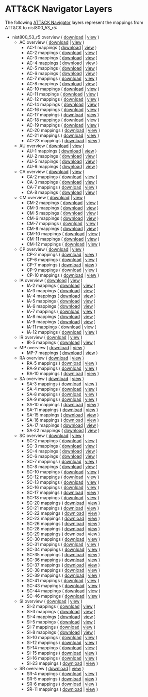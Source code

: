# ATT&CK Navigator Layers

The following [ATT&CK Navigator](https://github.com/mitre-attack/attack-navigator/) layers represent the mappings from ATT&CK to nist800_53_r5:

- nist800_53_r5 overview ( [download](https://raw.githubusercontent.com/center-for-threat-informed-defense/attack-control-framework-mappings/main/frameworks/attack_12_1/nist800_53_r5/layers/nist800-53-r5-overview.json) | [view](https://mitre-attack.github.io/attack-navigator/#layerURL=https%3A%2F%2Fraw.githubusercontent.com%2Fcenter-for-threat-informed-defense%2Fattack-control-framework-mappings%2Fmain%2Fframeworks%2Fattack_12_1%2Fnist800_53_r5%2Flayers%2Fnist800-53-r5-overview.json) )
    - AC overview ( [download](https://raw.githubusercontent.com/center-for-threat-informed-defense/attack-control-framework-mappings/main/frameworks/attack_12_1/nist800_53_r5/layers/by_family/AC/AC-overview.json) | [view](https://mitre-attack.github.io/attack-navigator/#layerURL=https%3A%2F%2Fraw.githubusercontent.com%2Fcenter-for-threat-informed-defense%2Fattack-control-framework-mappings%2Fmain%2Fframeworks%2Fattack_12_1%2Fnist800_53_r5%2Flayers%2Fby_family%2FAC%2FAC-overview.json) )
        - AC-1 mappings ( [download](https://raw.githubusercontent.com/center-for-threat-informed-defense/attack-control-framework-mappings/main/frameworks/attack_12_1/nist800_53_r5/layers/by_family/AC/AC-1.json) | [view](https://mitre-attack.github.io/attack-navigator/#layerURL=https%3A%2F%2Fraw.githubusercontent.com%2Fcenter-for-threat-informed-defense%2Fattack-control-framework-mappings%2Fmain%2Fframeworks%2Fattack_12_1%2Fnist800_53_r5%2Flayers%2Fby_family%2FAC%2FAC-1.json) )
        - AC-2 mappings ( [download](https://raw.githubusercontent.com/center-for-threat-informed-defense/attack-control-framework-mappings/main/frameworks/attack_12_1/nist800_53_r5/layers/by_family/AC/AC-2.json) | [view](https://mitre-attack.github.io/attack-navigator/#layerURL=https%3A%2F%2Fraw.githubusercontent.com%2Fcenter-for-threat-informed-defense%2Fattack-control-framework-mappings%2Fmain%2Fframeworks%2Fattack_12_1%2Fnist800_53_r5%2Flayers%2Fby_family%2FAC%2FAC-2.json) )
        - AC-3 mappings ( [download](https://raw.githubusercontent.com/center-for-threat-informed-defense/attack-control-framework-mappings/main/frameworks/attack_12_1/nist800_53_r5/layers/by_family/AC/AC-3.json) | [view](https://mitre-attack.github.io/attack-navigator/#layerURL=https%3A%2F%2Fraw.githubusercontent.com%2Fcenter-for-threat-informed-defense%2Fattack-control-framework-mappings%2Fmain%2Fframeworks%2Fattack_12_1%2Fnist800_53_r5%2Flayers%2Fby_family%2FAC%2FAC-3.json) )
        - AC-4 mappings ( [download](https://raw.githubusercontent.com/center-for-threat-informed-defense/attack-control-framework-mappings/main/frameworks/attack_12_1/nist800_53_r5/layers/by_family/AC/AC-4.json) | [view](https://mitre-attack.github.io/attack-navigator/#layerURL=https%3A%2F%2Fraw.githubusercontent.com%2Fcenter-for-threat-informed-defense%2Fattack-control-framework-mappings%2Fmain%2Fframeworks%2Fattack_12_1%2Fnist800_53_r5%2Flayers%2Fby_family%2FAC%2FAC-4.json) )
        - AC-5 mappings ( [download](https://raw.githubusercontent.com/center-for-threat-informed-defense/attack-control-framework-mappings/main/frameworks/attack_12_1/nist800_53_r5/layers/by_family/AC/AC-5.json) | [view](https://mitre-attack.github.io/attack-navigator/#layerURL=https%3A%2F%2Fraw.githubusercontent.com%2Fcenter-for-threat-informed-defense%2Fattack-control-framework-mappings%2Fmain%2Fframeworks%2Fattack_12_1%2Fnist800_53_r5%2Flayers%2Fby_family%2FAC%2FAC-5.json) )
        - AC-6 mappings ( [download](https://raw.githubusercontent.com/center-for-threat-informed-defense/attack-control-framework-mappings/main/frameworks/attack_12_1/nist800_53_r5/layers/by_family/AC/AC-6.json) | [view](https://mitre-attack.github.io/attack-navigator/#layerURL=https%3A%2F%2Fraw.githubusercontent.com%2Fcenter-for-threat-informed-defense%2Fattack-control-framework-mappings%2Fmain%2Fframeworks%2Fattack_12_1%2Fnist800_53_r5%2Flayers%2Fby_family%2FAC%2FAC-6.json) )
        - AC-7 mappings ( [download](https://raw.githubusercontent.com/center-for-threat-informed-defense/attack-control-framework-mappings/main/frameworks/attack_12_1/nist800_53_r5/layers/by_family/AC/AC-7.json) | [view](https://mitre-attack.github.io/attack-navigator/#layerURL=https%3A%2F%2Fraw.githubusercontent.com%2Fcenter-for-threat-informed-defense%2Fattack-control-framework-mappings%2Fmain%2Fframeworks%2Fattack_12_1%2Fnist800_53_r5%2Flayers%2Fby_family%2FAC%2FAC-7.json) )
        - AC-8 mappings ( [download](https://raw.githubusercontent.com/center-for-threat-informed-defense/attack-control-framework-mappings/main/frameworks/attack_12_1/nist800_53_r5/layers/by_family/AC/AC-8.json) | [view](https://mitre-attack.github.io/attack-navigator/#layerURL=https%3A%2F%2Fraw.githubusercontent.com%2Fcenter-for-threat-informed-defense%2Fattack-control-framework-mappings%2Fmain%2Fframeworks%2Fattack_12_1%2Fnist800_53_r5%2Flayers%2Fby_family%2FAC%2FAC-8.json) )
        - AC-10 mappings ( [download](https://raw.githubusercontent.com/center-for-threat-informed-defense/attack-control-framework-mappings/main/frameworks/attack_12_1/nist800_53_r5/layers/by_family/AC/AC-10.json) | [view](https://mitre-attack.github.io/attack-navigator/#layerURL=https%3A%2F%2Fraw.githubusercontent.com%2Fcenter-for-threat-informed-defense%2Fattack-control-framework-mappings%2Fmain%2Fframeworks%2Fattack_12_1%2Fnist800_53_r5%2Flayers%2Fby_family%2FAC%2FAC-10.json) )
        - AC-11 mappings ( [download](https://raw.githubusercontent.com/center-for-threat-informed-defense/attack-control-framework-mappings/main/frameworks/attack_12_1/nist800_53_r5/layers/by_family/AC/AC-11.json) | [view](https://mitre-attack.github.io/attack-navigator/#layerURL=https%3A%2F%2Fraw.githubusercontent.com%2Fcenter-for-threat-informed-defense%2Fattack-control-framework-mappings%2Fmain%2Fframeworks%2Fattack_12_1%2Fnist800_53_r5%2Flayers%2Fby_family%2FAC%2FAC-11.json) )
        - AC-12 mappings ( [download](https://raw.githubusercontent.com/center-for-threat-informed-defense/attack-control-framework-mappings/main/frameworks/attack_12_1/nist800_53_r5/layers/by_family/AC/AC-12.json) | [view](https://mitre-attack.github.io/attack-navigator/#layerURL=https%3A%2F%2Fraw.githubusercontent.com%2Fcenter-for-threat-informed-defense%2Fattack-control-framework-mappings%2Fmain%2Fframeworks%2Fattack_12_1%2Fnist800_53_r5%2Flayers%2Fby_family%2FAC%2FAC-12.json) )
        - AC-14 mappings ( [download](https://raw.githubusercontent.com/center-for-threat-informed-defense/attack-control-framework-mappings/main/frameworks/attack_12_1/nist800_53_r5/layers/by_family/AC/AC-14.json) | [view](https://mitre-attack.github.io/attack-navigator/#layerURL=https%3A%2F%2Fraw.githubusercontent.com%2Fcenter-for-threat-informed-defense%2Fattack-control-framework-mappings%2Fmain%2Fframeworks%2Fattack_12_1%2Fnist800_53_r5%2Flayers%2Fby_family%2FAC%2FAC-14.json) )
        - AC-16 mappings ( [download](https://raw.githubusercontent.com/center-for-threat-informed-defense/attack-control-framework-mappings/main/frameworks/attack_12_1/nist800_53_r5/layers/by_family/AC/AC-16.json) | [view](https://mitre-attack.github.io/attack-navigator/#layerURL=https%3A%2F%2Fraw.githubusercontent.com%2Fcenter-for-threat-informed-defense%2Fattack-control-framework-mappings%2Fmain%2Fframeworks%2Fattack_12_1%2Fnist800_53_r5%2Flayers%2Fby_family%2FAC%2FAC-16.json) )
        - AC-17 mappings ( [download](https://raw.githubusercontent.com/center-for-threat-informed-defense/attack-control-framework-mappings/main/frameworks/attack_12_1/nist800_53_r5/layers/by_family/AC/AC-17.json) | [view](https://mitre-attack.github.io/attack-navigator/#layerURL=https%3A%2F%2Fraw.githubusercontent.com%2Fcenter-for-threat-informed-defense%2Fattack-control-framework-mappings%2Fmain%2Fframeworks%2Fattack_12_1%2Fnist800_53_r5%2Flayers%2Fby_family%2FAC%2FAC-17.json) )
        - AC-18 mappings ( [download](https://raw.githubusercontent.com/center-for-threat-informed-defense/attack-control-framework-mappings/main/frameworks/attack_12_1/nist800_53_r5/layers/by_family/AC/AC-18.json) | [view](https://mitre-attack.github.io/attack-navigator/#layerURL=https%3A%2F%2Fraw.githubusercontent.com%2Fcenter-for-threat-informed-defense%2Fattack-control-framework-mappings%2Fmain%2Fframeworks%2Fattack_12_1%2Fnist800_53_r5%2Flayers%2Fby_family%2FAC%2FAC-18.json) )
        - AC-19 mappings ( [download](https://raw.githubusercontent.com/center-for-threat-informed-defense/attack-control-framework-mappings/main/frameworks/attack_12_1/nist800_53_r5/layers/by_family/AC/AC-19.json) | [view](https://mitre-attack.github.io/attack-navigator/#layerURL=https%3A%2F%2Fraw.githubusercontent.com%2Fcenter-for-threat-informed-defense%2Fattack-control-framework-mappings%2Fmain%2Fframeworks%2Fattack_12_1%2Fnist800_53_r5%2Flayers%2Fby_family%2FAC%2FAC-19.json) )
        - AC-20 mappings ( [download](https://raw.githubusercontent.com/center-for-threat-informed-defense/attack-control-framework-mappings/main/frameworks/attack_12_1/nist800_53_r5/layers/by_family/AC/AC-20.json) | [view](https://mitre-attack.github.io/attack-navigator/#layerURL=https%3A%2F%2Fraw.githubusercontent.com%2Fcenter-for-threat-informed-defense%2Fattack-control-framework-mappings%2Fmain%2Fframeworks%2Fattack_12_1%2Fnist800_53_r5%2Flayers%2Fby_family%2FAC%2FAC-20.json) )
        - AC-21 mappings ( [download](https://raw.githubusercontent.com/center-for-threat-informed-defense/attack-control-framework-mappings/main/frameworks/attack_12_1/nist800_53_r5/layers/by_family/AC/AC-21.json) | [view](https://mitre-attack.github.io/attack-navigator/#layerURL=https%3A%2F%2Fraw.githubusercontent.com%2Fcenter-for-threat-informed-defense%2Fattack-control-framework-mappings%2Fmain%2Fframeworks%2Fattack_12_1%2Fnist800_53_r5%2Flayers%2Fby_family%2FAC%2FAC-21.json) )
        - AC-23 mappings ( [download](https://raw.githubusercontent.com/center-for-threat-informed-defense/attack-control-framework-mappings/main/frameworks/attack_12_1/nist800_53_r5/layers/by_family/AC/AC-23.json) | [view](https://mitre-attack.github.io/attack-navigator/#layerURL=https%3A%2F%2Fraw.githubusercontent.com%2Fcenter-for-threat-informed-defense%2Fattack-control-framework-mappings%2Fmain%2Fframeworks%2Fattack_12_1%2Fnist800_53_r5%2Flayers%2Fby_family%2FAC%2FAC-23.json) )
    - AU overview ( [download](https://raw.githubusercontent.com/center-for-threat-informed-defense/attack-control-framework-mappings/main/frameworks/attack_12_1/nist800_53_r5/layers/by_family/AU/AU-overview.json) | [view](https://mitre-attack.github.io/attack-navigator/#layerURL=https%3A%2F%2Fraw.githubusercontent.com%2Fcenter-for-threat-informed-defense%2Fattack-control-framework-mappings%2Fmain%2Fframeworks%2Fattack_12_1%2Fnist800_53_r5%2Flayers%2Fby_family%2FAU%2FAU-overview.json) )
        - AU-1 mappings ( [download](https://raw.githubusercontent.com/center-for-threat-informed-defense/attack-control-framework-mappings/main/frameworks/attack_12_1/nist800_53_r5/layers/by_family/AU/AU-1.json) | [view](https://mitre-attack.github.io/attack-navigator/#layerURL=https%3A%2F%2Fraw.githubusercontent.com%2Fcenter-for-threat-informed-defense%2Fattack-control-framework-mappings%2Fmain%2Fframeworks%2Fattack_12_1%2Fnist800_53_r5%2Flayers%2Fby_family%2FAU%2FAU-1.json) )
        - AU-2 mappings ( [download](https://raw.githubusercontent.com/center-for-threat-informed-defense/attack-control-framework-mappings/main/frameworks/attack_12_1/nist800_53_r5/layers/by_family/AU/AU-2.json) | [view](https://mitre-attack.github.io/attack-navigator/#layerURL=https%3A%2F%2Fraw.githubusercontent.com%2Fcenter-for-threat-informed-defense%2Fattack-control-framework-mappings%2Fmain%2Fframeworks%2Fattack_12_1%2Fnist800_53_r5%2Flayers%2Fby_family%2FAU%2FAU-2.json) )
        - AU-5 mappings ( [download](https://raw.githubusercontent.com/center-for-threat-informed-defense/attack-control-framework-mappings/main/frameworks/attack_12_1/nist800_53_r5/layers/by_family/AU/AU-5.json) | [view](https://mitre-attack.github.io/attack-navigator/#layerURL=https%3A%2F%2Fraw.githubusercontent.com%2Fcenter-for-threat-informed-defense%2Fattack-control-framework-mappings%2Fmain%2Fframeworks%2Fattack_12_1%2Fnist800_53_r5%2Flayers%2Fby_family%2FAU%2FAU-5.json) )
        - AU-6 mappings ( [download](https://raw.githubusercontent.com/center-for-threat-informed-defense/attack-control-framework-mappings/main/frameworks/attack_12_1/nist800_53_r5/layers/by_family/AU/AU-6.json) | [view](https://mitre-attack.github.io/attack-navigator/#layerURL=https%3A%2F%2Fraw.githubusercontent.com%2Fcenter-for-threat-informed-defense%2Fattack-control-framework-mappings%2Fmain%2Fframeworks%2Fattack_12_1%2Fnist800_53_r5%2Flayers%2Fby_family%2FAU%2FAU-6.json) )
    - CA overview ( [download](https://raw.githubusercontent.com/center-for-threat-informed-defense/attack-control-framework-mappings/main/frameworks/attack_12_1/nist800_53_r5/layers/by_family/CA/CA-overview.json) | [view](https://mitre-attack.github.io/attack-navigator/#layerURL=https%3A%2F%2Fraw.githubusercontent.com%2Fcenter-for-threat-informed-defense%2Fattack-control-framework-mappings%2Fmain%2Fframeworks%2Fattack_12_1%2Fnist800_53_r5%2Flayers%2Fby_family%2FCA%2FCA-overview.json) )
        - CA-2 mappings ( [download](https://raw.githubusercontent.com/center-for-threat-informed-defense/attack-control-framework-mappings/main/frameworks/attack_12_1/nist800_53_r5/layers/by_family/CA/CA-2.json) | [view](https://mitre-attack.github.io/attack-navigator/#layerURL=https%3A%2F%2Fraw.githubusercontent.com%2Fcenter-for-threat-informed-defense%2Fattack-control-framework-mappings%2Fmain%2Fframeworks%2Fattack_12_1%2Fnist800_53_r5%2Flayers%2Fby_family%2FCA%2FCA-2.json) )
        - CA-3 mappings ( [download](https://raw.githubusercontent.com/center-for-threat-informed-defense/attack-control-framework-mappings/main/frameworks/attack_12_1/nist800_53_r5/layers/by_family/CA/CA-3.json) | [view](https://mitre-attack.github.io/attack-navigator/#layerURL=https%3A%2F%2Fraw.githubusercontent.com%2Fcenter-for-threat-informed-defense%2Fattack-control-framework-mappings%2Fmain%2Fframeworks%2Fattack_12_1%2Fnist800_53_r5%2Flayers%2Fby_family%2FCA%2FCA-3.json) )
        - CA-7 mappings ( [download](https://raw.githubusercontent.com/center-for-threat-informed-defense/attack-control-framework-mappings/main/frameworks/attack_12_1/nist800_53_r5/layers/by_family/CA/CA-7.json) | [view](https://mitre-attack.github.io/attack-navigator/#layerURL=https%3A%2F%2Fraw.githubusercontent.com%2Fcenter-for-threat-informed-defense%2Fattack-control-framework-mappings%2Fmain%2Fframeworks%2Fattack_12_1%2Fnist800_53_r5%2Flayers%2Fby_family%2FCA%2FCA-7.json) )
        - CA-8 mappings ( [download](https://raw.githubusercontent.com/center-for-threat-informed-defense/attack-control-framework-mappings/main/frameworks/attack_12_1/nist800_53_r5/layers/by_family/CA/CA-8.json) | [view](https://mitre-attack.github.io/attack-navigator/#layerURL=https%3A%2F%2Fraw.githubusercontent.com%2Fcenter-for-threat-informed-defense%2Fattack-control-framework-mappings%2Fmain%2Fframeworks%2Fattack_12_1%2Fnist800_53_r5%2Flayers%2Fby_family%2FCA%2FCA-8.json) )
    - CM overview ( [download](https://raw.githubusercontent.com/center-for-threat-informed-defense/attack-control-framework-mappings/main/frameworks/attack_12_1/nist800_53_r5/layers/by_family/CM/CM-overview.json) | [view](https://mitre-attack.github.io/attack-navigator/#layerURL=https%3A%2F%2Fraw.githubusercontent.com%2Fcenter-for-threat-informed-defense%2Fattack-control-framework-mappings%2Fmain%2Fframeworks%2Fattack_12_1%2Fnist800_53_r5%2Flayers%2Fby_family%2FCM%2FCM-overview.json) )
        - CM-2 mappings ( [download](https://raw.githubusercontent.com/center-for-threat-informed-defense/attack-control-framework-mappings/main/frameworks/attack_12_1/nist800_53_r5/layers/by_family/CM/CM-2.json) | [view](https://mitre-attack.github.io/attack-navigator/#layerURL=https%3A%2F%2Fraw.githubusercontent.com%2Fcenter-for-threat-informed-defense%2Fattack-control-framework-mappings%2Fmain%2Fframeworks%2Fattack_12_1%2Fnist800_53_r5%2Flayers%2Fby_family%2FCM%2FCM-2.json) )
        - CM-3 mappings ( [download](https://raw.githubusercontent.com/center-for-threat-informed-defense/attack-control-framework-mappings/main/frameworks/attack_12_1/nist800_53_r5/layers/by_family/CM/CM-3.json) | [view](https://mitre-attack.github.io/attack-navigator/#layerURL=https%3A%2F%2Fraw.githubusercontent.com%2Fcenter-for-threat-informed-defense%2Fattack-control-framework-mappings%2Fmain%2Fframeworks%2Fattack_12_1%2Fnist800_53_r5%2Flayers%2Fby_family%2FCM%2FCM-3.json) )
        - CM-5 mappings ( [download](https://raw.githubusercontent.com/center-for-threat-informed-defense/attack-control-framework-mappings/main/frameworks/attack_12_1/nist800_53_r5/layers/by_family/CM/CM-5.json) | [view](https://mitre-attack.github.io/attack-navigator/#layerURL=https%3A%2F%2Fraw.githubusercontent.com%2Fcenter-for-threat-informed-defense%2Fattack-control-framework-mappings%2Fmain%2Fframeworks%2Fattack_12_1%2Fnist800_53_r5%2Flayers%2Fby_family%2FCM%2FCM-5.json) )
        - CM-6 mappings ( [download](https://raw.githubusercontent.com/center-for-threat-informed-defense/attack-control-framework-mappings/main/frameworks/attack_12_1/nist800_53_r5/layers/by_family/CM/CM-6.json) | [view](https://mitre-attack.github.io/attack-navigator/#layerURL=https%3A%2F%2Fraw.githubusercontent.com%2Fcenter-for-threat-informed-defense%2Fattack-control-framework-mappings%2Fmain%2Fframeworks%2Fattack_12_1%2Fnist800_53_r5%2Flayers%2Fby_family%2FCM%2FCM-6.json) )
        - CM-7 mappings ( [download](https://raw.githubusercontent.com/center-for-threat-informed-defense/attack-control-framework-mappings/main/frameworks/attack_12_1/nist800_53_r5/layers/by_family/CM/CM-7.json) | [view](https://mitre-attack.github.io/attack-navigator/#layerURL=https%3A%2F%2Fraw.githubusercontent.com%2Fcenter-for-threat-informed-defense%2Fattack-control-framework-mappings%2Fmain%2Fframeworks%2Fattack_12_1%2Fnist800_53_r5%2Flayers%2Fby_family%2FCM%2FCM-7.json) )
        - CM-8 mappings ( [download](https://raw.githubusercontent.com/center-for-threat-informed-defense/attack-control-framework-mappings/main/frameworks/attack_12_1/nist800_53_r5/layers/by_family/CM/CM-8.json) | [view](https://mitre-attack.github.io/attack-navigator/#layerURL=https%3A%2F%2Fraw.githubusercontent.com%2Fcenter-for-threat-informed-defense%2Fattack-control-framework-mappings%2Fmain%2Fframeworks%2Fattack_12_1%2Fnist800_53_r5%2Flayers%2Fby_family%2FCM%2FCM-8.json) )
        - CM-10 mappings ( [download](https://raw.githubusercontent.com/center-for-threat-informed-defense/attack-control-framework-mappings/main/frameworks/attack_12_1/nist800_53_r5/layers/by_family/CM/CM-10.json) | [view](https://mitre-attack.github.io/attack-navigator/#layerURL=https%3A%2F%2Fraw.githubusercontent.com%2Fcenter-for-threat-informed-defense%2Fattack-control-framework-mappings%2Fmain%2Fframeworks%2Fattack_12_1%2Fnist800_53_r5%2Flayers%2Fby_family%2FCM%2FCM-10.json) )
        - CM-11 mappings ( [download](https://raw.githubusercontent.com/center-for-threat-informed-defense/attack-control-framework-mappings/main/frameworks/attack_12_1/nist800_53_r5/layers/by_family/CM/CM-11.json) | [view](https://mitre-attack.github.io/attack-navigator/#layerURL=https%3A%2F%2Fraw.githubusercontent.com%2Fcenter-for-threat-informed-defense%2Fattack-control-framework-mappings%2Fmain%2Fframeworks%2Fattack_12_1%2Fnist800_53_r5%2Flayers%2Fby_family%2FCM%2FCM-11.json) )
        - CM-12 mappings ( [download](https://raw.githubusercontent.com/center-for-threat-informed-defense/attack-control-framework-mappings/main/frameworks/attack_12_1/nist800_53_r5/layers/by_family/CM/CM-12.json) | [view](https://mitre-attack.github.io/attack-navigator/#layerURL=https%3A%2F%2Fraw.githubusercontent.com%2Fcenter-for-threat-informed-defense%2Fattack-control-framework-mappings%2Fmain%2Fframeworks%2Fattack_12_1%2Fnist800_53_r5%2Flayers%2Fby_family%2FCM%2FCM-12.json) )
    - CP overview ( [download](https://raw.githubusercontent.com/center-for-threat-informed-defense/attack-control-framework-mappings/main/frameworks/attack_12_1/nist800_53_r5/layers/by_family/CP/CP-overview.json) | [view](https://mitre-attack.github.io/attack-navigator/#layerURL=https%3A%2F%2Fraw.githubusercontent.com%2Fcenter-for-threat-informed-defense%2Fattack-control-framework-mappings%2Fmain%2Fframeworks%2Fattack_12_1%2Fnist800_53_r5%2Flayers%2Fby_family%2FCP%2FCP-overview.json) )
        - CP-2 mappings ( [download](https://raw.githubusercontent.com/center-for-threat-informed-defense/attack-control-framework-mappings/main/frameworks/attack_12_1/nist800_53_r5/layers/by_family/CP/CP-2.json) | [view](https://mitre-attack.github.io/attack-navigator/#layerURL=https%3A%2F%2Fraw.githubusercontent.com%2Fcenter-for-threat-informed-defense%2Fattack-control-framework-mappings%2Fmain%2Fframeworks%2Fattack_12_1%2Fnist800_53_r5%2Flayers%2Fby_family%2FCP%2FCP-2.json) )
        - CP-6 mappings ( [download](https://raw.githubusercontent.com/center-for-threat-informed-defense/attack-control-framework-mappings/main/frameworks/attack_12_1/nist800_53_r5/layers/by_family/CP/CP-6.json) | [view](https://mitre-attack.github.io/attack-navigator/#layerURL=https%3A%2F%2Fraw.githubusercontent.com%2Fcenter-for-threat-informed-defense%2Fattack-control-framework-mappings%2Fmain%2Fframeworks%2Fattack_12_1%2Fnist800_53_r5%2Flayers%2Fby_family%2FCP%2FCP-6.json) )
        - CP-7 mappings ( [download](https://raw.githubusercontent.com/center-for-threat-informed-defense/attack-control-framework-mappings/main/frameworks/attack_12_1/nist800_53_r5/layers/by_family/CP/CP-7.json) | [view](https://mitre-attack.github.io/attack-navigator/#layerURL=https%3A%2F%2Fraw.githubusercontent.com%2Fcenter-for-threat-informed-defense%2Fattack-control-framework-mappings%2Fmain%2Fframeworks%2Fattack_12_1%2Fnist800_53_r5%2Flayers%2Fby_family%2FCP%2FCP-7.json) )
        - CP-9 mappings ( [download](https://raw.githubusercontent.com/center-for-threat-informed-defense/attack-control-framework-mappings/main/frameworks/attack_12_1/nist800_53_r5/layers/by_family/CP/CP-9.json) | [view](https://mitre-attack.github.io/attack-navigator/#layerURL=https%3A%2F%2Fraw.githubusercontent.com%2Fcenter-for-threat-informed-defense%2Fattack-control-framework-mappings%2Fmain%2Fframeworks%2Fattack_12_1%2Fnist800_53_r5%2Flayers%2Fby_family%2FCP%2FCP-9.json) )
        - CP-10 mappings ( [download](https://raw.githubusercontent.com/center-for-threat-informed-defense/attack-control-framework-mappings/main/frameworks/attack_12_1/nist800_53_r5/layers/by_family/CP/CP-10.json) | [view](https://mitre-attack.github.io/attack-navigator/#layerURL=https%3A%2F%2Fraw.githubusercontent.com%2Fcenter-for-threat-informed-defense%2Fattack-control-framework-mappings%2Fmain%2Fframeworks%2Fattack_12_1%2Fnist800_53_r5%2Flayers%2Fby_family%2FCP%2FCP-10.json) )
    - IA overview ( [download](https://raw.githubusercontent.com/center-for-threat-informed-defense/attack-control-framework-mappings/main/frameworks/attack_12_1/nist800_53_r5/layers/by_family/IA/IA-overview.json) | [view](https://mitre-attack.github.io/attack-navigator/#layerURL=https%3A%2F%2Fraw.githubusercontent.com%2Fcenter-for-threat-informed-defense%2Fattack-control-framework-mappings%2Fmain%2Fframeworks%2Fattack_12_1%2Fnist800_53_r5%2Flayers%2Fby_family%2FIA%2FIA-overview.json) )
        - IA-2 mappings ( [download](https://raw.githubusercontent.com/center-for-threat-informed-defense/attack-control-framework-mappings/main/frameworks/attack_12_1/nist800_53_r5/layers/by_family/IA/IA-2.json) | [view](https://mitre-attack.github.io/attack-navigator/#layerURL=https%3A%2F%2Fraw.githubusercontent.com%2Fcenter-for-threat-informed-defense%2Fattack-control-framework-mappings%2Fmain%2Fframeworks%2Fattack_12_1%2Fnist800_53_r5%2Flayers%2Fby_family%2FIA%2FIA-2.json) )
        - IA-3 mappings ( [download](https://raw.githubusercontent.com/center-for-threat-informed-defense/attack-control-framework-mappings/main/frameworks/attack_12_1/nist800_53_r5/layers/by_family/IA/IA-3.json) | [view](https://mitre-attack.github.io/attack-navigator/#layerURL=https%3A%2F%2Fraw.githubusercontent.com%2Fcenter-for-threat-informed-defense%2Fattack-control-framework-mappings%2Fmain%2Fframeworks%2Fattack_12_1%2Fnist800_53_r5%2Flayers%2Fby_family%2FIA%2FIA-3.json) )
        - IA-4 mappings ( [download](https://raw.githubusercontent.com/center-for-threat-informed-defense/attack-control-framework-mappings/main/frameworks/attack_12_1/nist800_53_r5/layers/by_family/IA/IA-4.json) | [view](https://mitre-attack.github.io/attack-navigator/#layerURL=https%3A%2F%2Fraw.githubusercontent.com%2Fcenter-for-threat-informed-defense%2Fattack-control-framework-mappings%2Fmain%2Fframeworks%2Fattack_12_1%2Fnist800_53_r5%2Flayers%2Fby_family%2FIA%2FIA-4.json) )
        - IA-5 mappings ( [download](https://raw.githubusercontent.com/center-for-threat-informed-defense/attack-control-framework-mappings/main/frameworks/attack_12_1/nist800_53_r5/layers/by_family/IA/IA-5.json) | [view](https://mitre-attack.github.io/attack-navigator/#layerURL=https%3A%2F%2Fraw.githubusercontent.com%2Fcenter-for-threat-informed-defense%2Fattack-control-framework-mappings%2Fmain%2Fframeworks%2Fattack_12_1%2Fnist800_53_r5%2Flayers%2Fby_family%2FIA%2FIA-5.json) )
        - IA-6 mappings ( [download](https://raw.githubusercontent.com/center-for-threat-informed-defense/attack-control-framework-mappings/main/frameworks/attack_12_1/nist800_53_r5/layers/by_family/IA/IA-6.json) | [view](https://mitre-attack.github.io/attack-navigator/#layerURL=https%3A%2F%2Fraw.githubusercontent.com%2Fcenter-for-threat-informed-defense%2Fattack-control-framework-mappings%2Fmain%2Fframeworks%2Fattack_12_1%2Fnist800_53_r5%2Flayers%2Fby_family%2FIA%2FIA-6.json) )
        - IA-7 mappings ( [download](https://raw.githubusercontent.com/center-for-threat-informed-defense/attack-control-framework-mappings/main/frameworks/attack_12_1/nist800_53_r5/layers/by_family/IA/IA-7.json) | [view](https://mitre-attack.github.io/attack-navigator/#layerURL=https%3A%2F%2Fraw.githubusercontent.com%2Fcenter-for-threat-informed-defense%2Fattack-control-framework-mappings%2Fmain%2Fframeworks%2Fattack_12_1%2Fnist800_53_r5%2Flayers%2Fby_family%2FIA%2FIA-7.json) )
        - IA-8 mappings ( [download](https://raw.githubusercontent.com/center-for-threat-informed-defense/attack-control-framework-mappings/main/frameworks/attack_12_1/nist800_53_r5/layers/by_family/IA/IA-8.json) | [view](https://mitre-attack.github.io/attack-navigator/#layerURL=https%3A%2F%2Fraw.githubusercontent.com%2Fcenter-for-threat-informed-defense%2Fattack-control-framework-mappings%2Fmain%2Fframeworks%2Fattack_12_1%2Fnist800_53_r5%2Flayers%2Fby_family%2FIA%2FIA-8.json) )
        - IA-9 mappings ( [download](https://raw.githubusercontent.com/center-for-threat-informed-defense/attack-control-framework-mappings/main/frameworks/attack_12_1/nist800_53_r5/layers/by_family/IA/IA-9.json) | [view](https://mitre-attack.github.io/attack-navigator/#layerURL=https%3A%2F%2Fraw.githubusercontent.com%2Fcenter-for-threat-informed-defense%2Fattack-control-framework-mappings%2Fmain%2Fframeworks%2Fattack_12_1%2Fnist800_53_r5%2Flayers%2Fby_family%2FIA%2FIA-9.json) )
        - IA-11 mappings ( [download](https://raw.githubusercontent.com/center-for-threat-informed-defense/attack-control-framework-mappings/main/frameworks/attack_12_1/nist800_53_r5/layers/by_family/IA/IA-11.json) | [view](https://mitre-attack.github.io/attack-navigator/#layerURL=https%3A%2F%2Fraw.githubusercontent.com%2Fcenter-for-threat-informed-defense%2Fattack-control-framework-mappings%2Fmain%2Fframeworks%2Fattack_12_1%2Fnist800_53_r5%2Flayers%2Fby_family%2FIA%2FIA-11.json) )
        - IA-12 mappings ( [download](https://raw.githubusercontent.com/center-for-threat-informed-defense/attack-control-framework-mappings/main/frameworks/attack_12_1/nist800_53_r5/layers/by_family/IA/IA-12.json) | [view](https://mitre-attack.github.io/attack-navigator/#layerURL=https%3A%2F%2Fraw.githubusercontent.com%2Fcenter-for-threat-informed-defense%2Fattack-control-framework-mappings%2Fmain%2Fframeworks%2Fattack_12_1%2Fnist800_53_r5%2Flayers%2Fby_family%2FIA%2FIA-12.json) )
    - IR overview ( [download](https://raw.githubusercontent.com/center-for-threat-informed-defense/attack-control-framework-mappings/main/frameworks/attack_12_1/nist800_53_r5/layers/by_family/IR/IR-overview.json) | [view](https://mitre-attack.github.io/attack-navigator/#layerURL=https%3A%2F%2Fraw.githubusercontent.com%2Fcenter-for-threat-informed-defense%2Fattack-control-framework-mappings%2Fmain%2Fframeworks%2Fattack_12_1%2Fnist800_53_r5%2Flayers%2Fby_family%2FIR%2FIR-overview.json) )
        - IR-5 mappings ( [download](https://raw.githubusercontent.com/center-for-threat-informed-defense/attack-control-framework-mappings/main/frameworks/attack_12_1/nist800_53_r5/layers/by_family/IR/IR-5.json) | [view](https://mitre-attack.github.io/attack-navigator/#layerURL=https%3A%2F%2Fraw.githubusercontent.com%2Fcenter-for-threat-informed-defense%2Fattack-control-framework-mappings%2Fmain%2Fframeworks%2Fattack_12_1%2Fnist800_53_r5%2Flayers%2Fby_family%2FIR%2FIR-5.json) )
    - MP overview ( [download](https://raw.githubusercontent.com/center-for-threat-informed-defense/attack-control-framework-mappings/main/frameworks/attack_12_1/nist800_53_r5/layers/by_family/MP/MP-overview.json) | [view](https://mitre-attack.github.io/attack-navigator/#layerURL=https%3A%2F%2Fraw.githubusercontent.com%2Fcenter-for-threat-informed-defense%2Fattack-control-framework-mappings%2Fmain%2Fframeworks%2Fattack_12_1%2Fnist800_53_r5%2Flayers%2Fby_family%2FMP%2FMP-overview.json) )
        - MP-7 mappings ( [download](https://raw.githubusercontent.com/center-for-threat-informed-defense/attack-control-framework-mappings/main/frameworks/attack_12_1/nist800_53_r5/layers/by_family/MP/MP-7.json) | [view](https://mitre-attack.github.io/attack-navigator/#layerURL=https%3A%2F%2Fraw.githubusercontent.com%2Fcenter-for-threat-informed-defense%2Fattack-control-framework-mappings%2Fmain%2Fframeworks%2Fattack_12_1%2Fnist800_53_r5%2Flayers%2Fby_family%2FMP%2FMP-7.json) )
    - RA overview ( [download](https://raw.githubusercontent.com/center-for-threat-informed-defense/attack-control-framework-mappings/main/frameworks/attack_12_1/nist800_53_r5/layers/by_family/RA/RA-overview.json) | [view](https://mitre-attack.github.io/attack-navigator/#layerURL=https%3A%2F%2Fraw.githubusercontent.com%2Fcenter-for-threat-informed-defense%2Fattack-control-framework-mappings%2Fmain%2Fframeworks%2Fattack_12_1%2Fnist800_53_r5%2Flayers%2Fby_family%2FRA%2FRA-overview.json) )
        - RA-5 mappings ( [download](https://raw.githubusercontent.com/center-for-threat-informed-defense/attack-control-framework-mappings/main/frameworks/attack_12_1/nist800_53_r5/layers/by_family/RA/RA-5.json) | [view](https://mitre-attack.github.io/attack-navigator/#layerURL=https%3A%2F%2Fraw.githubusercontent.com%2Fcenter-for-threat-informed-defense%2Fattack-control-framework-mappings%2Fmain%2Fframeworks%2Fattack_12_1%2Fnist800_53_r5%2Flayers%2Fby_family%2FRA%2FRA-5.json) )
        - RA-9 mappings ( [download](https://raw.githubusercontent.com/center-for-threat-informed-defense/attack-control-framework-mappings/main/frameworks/attack_12_1/nist800_53_r5/layers/by_family/RA/RA-9.json) | [view](https://mitre-attack.github.io/attack-navigator/#layerURL=https%3A%2F%2Fraw.githubusercontent.com%2Fcenter-for-threat-informed-defense%2Fattack-control-framework-mappings%2Fmain%2Fframeworks%2Fattack_12_1%2Fnist800_53_r5%2Flayers%2Fby_family%2FRA%2FRA-9.json) )
        - RA-10 mappings ( [download](https://raw.githubusercontent.com/center-for-threat-informed-defense/attack-control-framework-mappings/main/frameworks/attack_12_1/nist800_53_r5/layers/by_family/RA/RA-10.json) | [view](https://mitre-attack.github.io/attack-navigator/#layerURL=https%3A%2F%2Fraw.githubusercontent.com%2Fcenter-for-threat-informed-defense%2Fattack-control-framework-mappings%2Fmain%2Fframeworks%2Fattack_12_1%2Fnist800_53_r5%2Flayers%2Fby_family%2FRA%2FRA-10.json) )
    - SA overview ( [download](https://raw.githubusercontent.com/center-for-threat-informed-defense/attack-control-framework-mappings/main/frameworks/attack_12_1/nist800_53_r5/layers/by_family/SA/SA-overview.json) | [view](https://mitre-attack.github.io/attack-navigator/#layerURL=https%3A%2F%2Fraw.githubusercontent.com%2Fcenter-for-threat-informed-defense%2Fattack-control-framework-mappings%2Fmain%2Fframeworks%2Fattack_12_1%2Fnist800_53_r5%2Flayers%2Fby_family%2FSA%2FSA-overview.json) )
        - SA-3 mappings ( [download](https://raw.githubusercontent.com/center-for-threat-informed-defense/attack-control-framework-mappings/main/frameworks/attack_12_1/nist800_53_r5/layers/by_family/SA/SA-3.json) | [view](https://mitre-attack.github.io/attack-navigator/#layerURL=https%3A%2F%2Fraw.githubusercontent.com%2Fcenter-for-threat-informed-defense%2Fattack-control-framework-mappings%2Fmain%2Fframeworks%2Fattack_12_1%2Fnist800_53_r5%2Flayers%2Fby_family%2FSA%2FSA-3.json) )
        - SA-4 mappings ( [download](https://raw.githubusercontent.com/center-for-threat-informed-defense/attack-control-framework-mappings/main/frameworks/attack_12_1/nist800_53_r5/layers/by_family/SA/SA-4.json) | [view](https://mitre-attack.github.io/attack-navigator/#layerURL=https%3A%2F%2Fraw.githubusercontent.com%2Fcenter-for-threat-informed-defense%2Fattack-control-framework-mappings%2Fmain%2Fframeworks%2Fattack_12_1%2Fnist800_53_r5%2Flayers%2Fby_family%2FSA%2FSA-4.json) )
        - SA-8 mappings ( [download](https://raw.githubusercontent.com/center-for-threat-informed-defense/attack-control-framework-mappings/main/frameworks/attack_12_1/nist800_53_r5/layers/by_family/SA/SA-8.json) | [view](https://mitre-attack.github.io/attack-navigator/#layerURL=https%3A%2F%2Fraw.githubusercontent.com%2Fcenter-for-threat-informed-defense%2Fattack-control-framework-mappings%2Fmain%2Fframeworks%2Fattack_12_1%2Fnist800_53_r5%2Flayers%2Fby_family%2FSA%2FSA-8.json) )
        - SA-9 mappings ( [download](https://raw.githubusercontent.com/center-for-threat-informed-defense/attack-control-framework-mappings/main/frameworks/attack_12_1/nist800_53_r5/layers/by_family/SA/SA-9.json) | [view](https://mitre-attack.github.io/attack-navigator/#layerURL=https%3A%2F%2Fraw.githubusercontent.com%2Fcenter-for-threat-informed-defense%2Fattack-control-framework-mappings%2Fmain%2Fframeworks%2Fattack_12_1%2Fnist800_53_r5%2Flayers%2Fby_family%2FSA%2FSA-9.json) )
        - SA-10 mappings ( [download](https://raw.githubusercontent.com/center-for-threat-informed-defense/attack-control-framework-mappings/main/frameworks/attack_12_1/nist800_53_r5/layers/by_family/SA/SA-10.json) | [view](https://mitre-attack.github.io/attack-navigator/#layerURL=https%3A%2F%2Fraw.githubusercontent.com%2Fcenter-for-threat-informed-defense%2Fattack-control-framework-mappings%2Fmain%2Fframeworks%2Fattack_12_1%2Fnist800_53_r5%2Flayers%2Fby_family%2FSA%2FSA-10.json) )
        - SA-11 mappings ( [download](https://raw.githubusercontent.com/center-for-threat-informed-defense/attack-control-framework-mappings/main/frameworks/attack_12_1/nist800_53_r5/layers/by_family/SA/SA-11.json) | [view](https://mitre-attack.github.io/attack-navigator/#layerURL=https%3A%2F%2Fraw.githubusercontent.com%2Fcenter-for-threat-informed-defense%2Fattack-control-framework-mappings%2Fmain%2Fframeworks%2Fattack_12_1%2Fnist800_53_r5%2Flayers%2Fby_family%2FSA%2FSA-11.json) )
        - SA-15 mappings ( [download](https://raw.githubusercontent.com/center-for-threat-informed-defense/attack-control-framework-mappings/main/frameworks/attack_12_1/nist800_53_r5/layers/by_family/SA/SA-15.json) | [view](https://mitre-attack.github.io/attack-navigator/#layerURL=https%3A%2F%2Fraw.githubusercontent.com%2Fcenter-for-threat-informed-defense%2Fattack-control-framework-mappings%2Fmain%2Fframeworks%2Fattack_12_1%2Fnist800_53_r5%2Flayers%2Fby_family%2FSA%2FSA-15.json) )
        - SA-16 mappings ( [download](https://raw.githubusercontent.com/center-for-threat-informed-defense/attack-control-framework-mappings/main/frameworks/attack_12_1/nist800_53_r5/layers/by_family/SA/SA-16.json) | [view](https://mitre-attack.github.io/attack-navigator/#layerURL=https%3A%2F%2Fraw.githubusercontent.com%2Fcenter-for-threat-informed-defense%2Fattack-control-framework-mappings%2Fmain%2Fframeworks%2Fattack_12_1%2Fnist800_53_r5%2Flayers%2Fby_family%2FSA%2FSA-16.json) )
        - SA-17 mappings ( [download](https://raw.githubusercontent.com/center-for-threat-informed-defense/attack-control-framework-mappings/main/frameworks/attack_12_1/nist800_53_r5/layers/by_family/SA/SA-17.json) | [view](https://mitre-attack.github.io/attack-navigator/#layerURL=https%3A%2F%2Fraw.githubusercontent.com%2Fcenter-for-threat-informed-defense%2Fattack-control-framework-mappings%2Fmain%2Fframeworks%2Fattack_12_1%2Fnist800_53_r5%2Flayers%2Fby_family%2FSA%2FSA-17.json) )
        - SA-22 mappings ( [download](https://raw.githubusercontent.com/center-for-threat-informed-defense/attack-control-framework-mappings/main/frameworks/attack_12_1/nist800_53_r5/layers/by_family/SA/SA-22.json) | [view](https://mitre-attack.github.io/attack-navigator/#layerURL=https%3A%2F%2Fraw.githubusercontent.com%2Fcenter-for-threat-informed-defense%2Fattack-control-framework-mappings%2Fmain%2Fframeworks%2Fattack_12_1%2Fnist800_53_r5%2Flayers%2Fby_family%2FSA%2FSA-22.json) )
    - SC overview ( [download](https://raw.githubusercontent.com/center-for-threat-informed-defense/attack-control-framework-mappings/main/frameworks/attack_12_1/nist800_53_r5/layers/by_family/SC/SC-overview.json) | [view](https://mitre-attack.github.io/attack-navigator/#layerURL=https%3A%2F%2Fraw.githubusercontent.com%2Fcenter-for-threat-informed-defense%2Fattack-control-framework-mappings%2Fmain%2Fframeworks%2Fattack_12_1%2Fnist800_53_r5%2Flayers%2Fby_family%2FSC%2FSC-overview.json) )
        - SC-2 mappings ( [download](https://raw.githubusercontent.com/center-for-threat-informed-defense/attack-control-framework-mappings/main/frameworks/attack_12_1/nist800_53_r5/layers/by_family/SC/SC-2.json) | [view](https://mitre-attack.github.io/attack-navigator/#layerURL=https%3A%2F%2Fraw.githubusercontent.com%2Fcenter-for-threat-informed-defense%2Fattack-control-framework-mappings%2Fmain%2Fframeworks%2Fattack_12_1%2Fnist800_53_r5%2Flayers%2Fby_family%2FSC%2FSC-2.json) )
        - SC-3 mappings ( [download](https://raw.githubusercontent.com/center-for-threat-informed-defense/attack-control-framework-mappings/main/frameworks/attack_12_1/nist800_53_r5/layers/by_family/SC/SC-3.json) | [view](https://mitre-attack.github.io/attack-navigator/#layerURL=https%3A%2F%2Fraw.githubusercontent.com%2Fcenter-for-threat-informed-defense%2Fattack-control-framework-mappings%2Fmain%2Fframeworks%2Fattack_12_1%2Fnist800_53_r5%2Flayers%2Fby_family%2FSC%2FSC-3.json) )
        - SC-4 mappings ( [download](https://raw.githubusercontent.com/center-for-threat-informed-defense/attack-control-framework-mappings/main/frameworks/attack_12_1/nist800_53_r5/layers/by_family/SC/SC-4.json) | [view](https://mitre-attack.github.io/attack-navigator/#layerURL=https%3A%2F%2Fraw.githubusercontent.com%2Fcenter-for-threat-informed-defense%2Fattack-control-framework-mappings%2Fmain%2Fframeworks%2Fattack_12_1%2Fnist800_53_r5%2Flayers%2Fby_family%2FSC%2FSC-4.json) )
        - SC-6 mappings ( [download](https://raw.githubusercontent.com/center-for-threat-informed-defense/attack-control-framework-mappings/main/frameworks/attack_12_1/nist800_53_r5/layers/by_family/SC/SC-6.json) | [view](https://mitre-attack.github.io/attack-navigator/#layerURL=https%3A%2F%2Fraw.githubusercontent.com%2Fcenter-for-threat-informed-defense%2Fattack-control-framework-mappings%2Fmain%2Fframeworks%2Fattack_12_1%2Fnist800_53_r5%2Flayers%2Fby_family%2FSC%2FSC-6.json) )
        - SC-7 mappings ( [download](https://raw.githubusercontent.com/center-for-threat-informed-defense/attack-control-framework-mappings/main/frameworks/attack_12_1/nist800_53_r5/layers/by_family/SC/SC-7.json) | [view](https://mitre-attack.github.io/attack-navigator/#layerURL=https%3A%2F%2Fraw.githubusercontent.com%2Fcenter-for-threat-informed-defense%2Fattack-control-framework-mappings%2Fmain%2Fframeworks%2Fattack_12_1%2Fnist800_53_r5%2Flayers%2Fby_family%2FSC%2FSC-7.json) )
        - SC-8 mappings ( [download](https://raw.githubusercontent.com/center-for-threat-informed-defense/attack-control-framework-mappings/main/frameworks/attack_12_1/nist800_53_r5/layers/by_family/SC/SC-8.json) | [view](https://mitre-attack.github.io/attack-navigator/#layerURL=https%3A%2F%2Fraw.githubusercontent.com%2Fcenter-for-threat-informed-defense%2Fattack-control-framework-mappings%2Fmain%2Fframeworks%2Fattack_12_1%2Fnist800_53_r5%2Flayers%2Fby_family%2FSC%2FSC-8.json) )
        - SC-10 mappings ( [download](https://raw.githubusercontent.com/center-for-threat-informed-defense/attack-control-framework-mappings/main/frameworks/attack_12_1/nist800_53_r5/layers/by_family/SC/SC-10.json) | [view](https://mitre-attack.github.io/attack-navigator/#layerURL=https%3A%2F%2Fraw.githubusercontent.com%2Fcenter-for-threat-informed-defense%2Fattack-control-framework-mappings%2Fmain%2Fframeworks%2Fattack_12_1%2Fnist800_53_r5%2Flayers%2Fby_family%2FSC%2FSC-10.json) )
        - SC-12 mappings ( [download](https://raw.githubusercontent.com/center-for-threat-informed-defense/attack-control-framework-mappings/main/frameworks/attack_12_1/nist800_53_r5/layers/by_family/SC/SC-12.json) | [view](https://mitre-attack.github.io/attack-navigator/#layerURL=https%3A%2F%2Fraw.githubusercontent.com%2Fcenter-for-threat-informed-defense%2Fattack-control-framework-mappings%2Fmain%2Fframeworks%2Fattack_12_1%2Fnist800_53_r5%2Flayers%2Fby_family%2FSC%2FSC-12.json) )
        - SC-13 mappings ( [download](https://raw.githubusercontent.com/center-for-threat-informed-defense/attack-control-framework-mappings/main/frameworks/attack_12_1/nist800_53_r5/layers/by_family/SC/SC-13.json) | [view](https://mitre-attack.github.io/attack-navigator/#layerURL=https%3A%2F%2Fraw.githubusercontent.com%2Fcenter-for-threat-informed-defense%2Fattack-control-framework-mappings%2Fmain%2Fframeworks%2Fattack_12_1%2Fnist800_53_r5%2Flayers%2Fby_family%2FSC%2FSC-13.json) )
        - SC-16 mappings ( [download](https://raw.githubusercontent.com/center-for-threat-informed-defense/attack-control-framework-mappings/main/frameworks/attack_12_1/nist800_53_r5/layers/by_family/SC/SC-16.json) | [view](https://mitre-attack.github.io/attack-navigator/#layerURL=https%3A%2F%2Fraw.githubusercontent.com%2Fcenter-for-threat-informed-defense%2Fattack-control-framework-mappings%2Fmain%2Fframeworks%2Fattack_12_1%2Fnist800_53_r5%2Flayers%2Fby_family%2FSC%2FSC-16.json) )
        - SC-17 mappings ( [download](https://raw.githubusercontent.com/center-for-threat-informed-defense/attack-control-framework-mappings/main/frameworks/attack_12_1/nist800_53_r5/layers/by_family/SC/SC-17.json) | [view](https://mitre-attack.github.io/attack-navigator/#layerURL=https%3A%2F%2Fraw.githubusercontent.com%2Fcenter-for-threat-informed-defense%2Fattack-control-framework-mappings%2Fmain%2Fframeworks%2Fattack_12_1%2Fnist800_53_r5%2Flayers%2Fby_family%2FSC%2FSC-17.json) )
        - SC-18 mappings ( [download](https://raw.githubusercontent.com/center-for-threat-informed-defense/attack-control-framework-mappings/main/frameworks/attack_12_1/nist800_53_r5/layers/by_family/SC/SC-18.json) | [view](https://mitre-attack.github.io/attack-navigator/#layerURL=https%3A%2F%2Fraw.githubusercontent.com%2Fcenter-for-threat-informed-defense%2Fattack-control-framework-mappings%2Fmain%2Fframeworks%2Fattack_12_1%2Fnist800_53_r5%2Flayers%2Fby_family%2FSC%2FSC-18.json) )
        - SC-20 mappings ( [download](https://raw.githubusercontent.com/center-for-threat-informed-defense/attack-control-framework-mappings/main/frameworks/attack_12_1/nist800_53_r5/layers/by_family/SC/SC-20.json) | [view](https://mitre-attack.github.io/attack-navigator/#layerURL=https%3A%2F%2Fraw.githubusercontent.com%2Fcenter-for-threat-informed-defense%2Fattack-control-framework-mappings%2Fmain%2Fframeworks%2Fattack_12_1%2Fnist800_53_r5%2Flayers%2Fby_family%2FSC%2FSC-20.json) )
        - SC-21 mappings ( [download](https://raw.githubusercontent.com/center-for-threat-informed-defense/attack-control-framework-mappings/main/frameworks/attack_12_1/nist800_53_r5/layers/by_family/SC/SC-21.json) | [view](https://mitre-attack.github.io/attack-navigator/#layerURL=https%3A%2F%2Fraw.githubusercontent.com%2Fcenter-for-threat-informed-defense%2Fattack-control-framework-mappings%2Fmain%2Fframeworks%2Fattack_12_1%2Fnist800_53_r5%2Flayers%2Fby_family%2FSC%2FSC-21.json) )
        - SC-22 mappings ( [download](https://raw.githubusercontent.com/center-for-threat-informed-defense/attack-control-framework-mappings/main/frameworks/attack_12_1/nist800_53_r5/layers/by_family/SC/SC-22.json) | [view](https://mitre-attack.github.io/attack-navigator/#layerURL=https%3A%2F%2Fraw.githubusercontent.com%2Fcenter-for-threat-informed-defense%2Fattack-control-framework-mappings%2Fmain%2Fframeworks%2Fattack_12_1%2Fnist800_53_r5%2Flayers%2Fby_family%2FSC%2FSC-22.json) )
        - SC-23 mappings ( [download](https://raw.githubusercontent.com/center-for-threat-informed-defense/attack-control-framework-mappings/main/frameworks/attack_12_1/nist800_53_r5/layers/by_family/SC/SC-23.json) | [view](https://mitre-attack.github.io/attack-navigator/#layerURL=https%3A%2F%2Fraw.githubusercontent.com%2Fcenter-for-threat-informed-defense%2Fattack-control-framework-mappings%2Fmain%2Fframeworks%2Fattack_12_1%2Fnist800_53_r5%2Flayers%2Fby_family%2FSC%2FSC-23.json) )
        - SC-26 mappings ( [download](https://raw.githubusercontent.com/center-for-threat-informed-defense/attack-control-framework-mappings/main/frameworks/attack_12_1/nist800_53_r5/layers/by_family/SC/SC-26.json) | [view](https://mitre-attack.github.io/attack-navigator/#layerURL=https%3A%2F%2Fraw.githubusercontent.com%2Fcenter-for-threat-informed-defense%2Fattack-control-framework-mappings%2Fmain%2Fframeworks%2Fattack_12_1%2Fnist800_53_r5%2Flayers%2Fby_family%2FSC%2FSC-26.json) )
        - SC-28 mappings ( [download](https://raw.githubusercontent.com/center-for-threat-informed-defense/attack-control-framework-mappings/main/frameworks/attack_12_1/nist800_53_r5/layers/by_family/SC/SC-28.json) | [view](https://mitre-attack.github.io/attack-navigator/#layerURL=https%3A%2F%2Fraw.githubusercontent.com%2Fcenter-for-threat-informed-defense%2Fattack-control-framework-mappings%2Fmain%2Fframeworks%2Fattack_12_1%2Fnist800_53_r5%2Flayers%2Fby_family%2FSC%2FSC-28.json) )
        - SC-29 mappings ( [download](https://raw.githubusercontent.com/center-for-threat-informed-defense/attack-control-framework-mappings/main/frameworks/attack_12_1/nist800_53_r5/layers/by_family/SC/SC-29.json) | [view](https://mitre-attack.github.io/attack-navigator/#layerURL=https%3A%2F%2Fraw.githubusercontent.com%2Fcenter-for-threat-informed-defense%2Fattack-control-framework-mappings%2Fmain%2Fframeworks%2Fattack_12_1%2Fnist800_53_r5%2Flayers%2Fby_family%2FSC%2FSC-29.json) )
        - SC-30 mappings ( [download](https://raw.githubusercontent.com/center-for-threat-informed-defense/attack-control-framework-mappings/main/frameworks/attack_12_1/nist800_53_r5/layers/by_family/SC/SC-30.json) | [view](https://mitre-attack.github.io/attack-navigator/#layerURL=https%3A%2F%2Fraw.githubusercontent.com%2Fcenter-for-threat-informed-defense%2Fattack-control-framework-mappings%2Fmain%2Fframeworks%2Fattack_12_1%2Fnist800_53_r5%2Flayers%2Fby_family%2FSC%2FSC-30.json) )
        - SC-31 mappings ( [download](https://raw.githubusercontent.com/center-for-threat-informed-defense/attack-control-framework-mappings/main/frameworks/attack_12_1/nist800_53_r5/layers/by_family/SC/SC-31.json) | [view](https://mitre-attack.github.io/attack-navigator/#layerURL=https%3A%2F%2Fraw.githubusercontent.com%2Fcenter-for-threat-informed-defense%2Fattack-control-framework-mappings%2Fmain%2Fframeworks%2Fattack_12_1%2Fnist800_53_r5%2Flayers%2Fby_family%2FSC%2FSC-31.json) )
        - SC-34 mappings ( [download](https://raw.githubusercontent.com/center-for-threat-informed-defense/attack-control-framework-mappings/main/frameworks/attack_12_1/nist800_53_r5/layers/by_family/SC/SC-34.json) | [view](https://mitre-attack.github.io/attack-navigator/#layerURL=https%3A%2F%2Fraw.githubusercontent.com%2Fcenter-for-threat-informed-defense%2Fattack-control-framework-mappings%2Fmain%2Fframeworks%2Fattack_12_1%2Fnist800_53_r5%2Flayers%2Fby_family%2FSC%2FSC-34.json) )
        - SC-35 mappings ( [download](https://raw.githubusercontent.com/center-for-threat-informed-defense/attack-control-framework-mappings/main/frameworks/attack_12_1/nist800_53_r5/layers/by_family/SC/SC-35.json) | [view](https://mitre-attack.github.io/attack-navigator/#layerURL=https%3A%2F%2Fraw.githubusercontent.com%2Fcenter-for-threat-informed-defense%2Fattack-control-framework-mappings%2Fmain%2Fframeworks%2Fattack_12_1%2Fnist800_53_r5%2Flayers%2Fby_family%2FSC%2FSC-35.json) )
        - SC-36 mappings ( [download](https://raw.githubusercontent.com/center-for-threat-informed-defense/attack-control-framework-mappings/main/frameworks/attack_12_1/nist800_53_r5/layers/by_family/SC/SC-36.json) | [view](https://mitre-attack.github.io/attack-navigator/#layerURL=https%3A%2F%2Fraw.githubusercontent.com%2Fcenter-for-threat-informed-defense%2Fattack-control-framework-mappings%2Fmain%2Fframeworks%2Fattack_12_1%2Fnist800_53_r5%2Flayers%2Fby_family%2FSC%2FSC-36.json) )
        - SC-37 mappings ( [download](https://raw.githubusercontent.com/center-for-threat-informed-defense/attack-control-framework-mappings/main/frameworks/attack_12_1/nist800_53_r5/layers/by_family/SC/SC-37.json) | [view](https://mitre-attack.github.io/attack-navigator/#layerURL=https%3A%2F%2Fraw.githubusercontent.com%2Fcenter-for-threat-informed-defense%2Fattack-control-framework-mappings%2Fmain%2Fframeworks%2Fattack_12_1%2Fnist800_53_r5%2Flayers%2Fby_family%2FSC%2FSC-37.json) )
        - SC-38 mappings ( [download](https://raw.githubusercontent.com/center-for-threat-informed-defense/attack-control-framework-mappings/main/frameworks/attack_12_1/nist800_53_r5/layers/by_family/SC/SC-38.json) | [view](https://mitre-attack.github.io/attack-navigator/#layerURL=https%3A%2F%2Fraw.githubusercontent.com%2Fcenter-for-threat-informed-defense%2Fattack-control-framework-mappings%2Fmain%2Fframeworks%2Fattack_12_1%2Fnist800_53_r5%2Flayers%2Fby_family%2FSC%2FSC-38.json) )
        - SC-39 mappings ( [download](https://raw.githubusercontent.com/center-for-threat-informed-defense/attack-control-framework-mappings/main/frameworks/attack_12_1/nist800_53_r5/layers/by_family/SC/SC-39.json) | [view](https://mitre-attack.github.io/attack-navigator/#layerURL=https%3A%2F%2Fraw.githubusercontent.com%2Fcenter-for-threat-informed-defense%2Fattack-control-framework-mappings%2Fmain%2Fframeworks%2Fattack_12_1%2Fnist800_53_r5%2Flayers%2Fby_family%2FSC%2FSC-39.json) )
        - SC-41 mappings ( [download](https://raw.githubusercontent.com/center-for-threat-informed-defense/attack-control-framework-mappings/main/frameworks/attack_12_1/nist800_53_r5/layers/by_family/SC/SC-41.json) | [view](https://mitre-attack.github.io/attack-navigator/#layerURL=https%3A%2F%2Fraw.githubusercontent.com%2Fcenter-for-threat-informed-defense%2Fattack-control-framework-mappings%2Fmain%2Fframeworks%2Fattack_12_1%2Fnist800_53_r5%2Flayers%2Fby_family%2FSC%2FSC-41.json) )
        - SC-43 mappings ( [download](https://raw.githubusercontent.com/center-for-threat-informed-defense/attack-control-framework-mappings/main/frameworks/attack_12_1/nist800_53_r5/layers/by_family/SC/SC-43.json) | [view](https://mitre-attack.github.io/attack-navigator/#layerURL=https%3A%2F%2Fraw.githubusercontent.com%2Fcenter-for-threat-informed-defense%2Fattack-control-framework-mappings%2Fmain%2Fframeworks%2Fattack_12_1%2Fnist800_53_r5%2Flayers%2Fby_family%2FSC%2FSC-43.json) )
        - SC-44 mappings ( [download](https://raw.githubusercontent.com/center-for-threat-informed-defense/attack-control-framework-mappings/main/frameworks/attack_12_1/nist800_53_r5/layers/by_family/SC/SC-44.json) | [view](https://mitre-attack.github.io/attack-navigator/#layerURL=https%3A%2F%2Fraw.githubusercontent.com%2Fcenter-for-threat-informed-defense%2Fattack-control-framework-mappings%2Fmain%2Fframeworks%2Fattack_12_1%2Fnist800_53_r5%2Flayers%2Fby_family%2FSC%2FSC-44.json) )
        - SC-46 mappings ( [download](https://raw.githubusercontent.com/center-for-threat-informed-defense/attack-control-framework-mappings/main/frameworks/attack_12_1/nist800_53_r5/layers/by_family/SC/SC-46.json) | [view](https://mitre-attack.github.io/attack-navigator/#layerURL=https%3A%2F%2Fraw.githubusercontent.com%2Fcenter-for-threat-informed-defense%2Fattack-control-framework-mappings%2Fmain%2Fframeworks%2Fattack_12_1%2Fnist800_53_r5%2Flayers%2Fby_family%2FSC%2FSC-46.json) )
    - SI overview ( [download](https://raw.githubusercontent.com/center-for-threat-informed-defense/attack-control-framework-mappings/main/frameworks/attack_12_1/nist800_53_r5/layers/by_family/SI/SI-overview.json) | [view](https://mitre-attack.github.io/attack-navigator/#layerURL=https%3A%2F%2Fraw.githubusercontent.com%2Fcenter-for-threat-informed-defense%2Fattack-control-framework-mappings%2Fmain%2Fframeworks%2Fattack_12_1%2Fnist800_53_r5%2Flayers%2Fby_family%2FSI%2FSI-overview.json) )
        - SI-2 mappings ( [download](https://raw.githubusercontent.com/center-for-threat-informed-defense/attack-control-framework-mappings/main/frameworks/attack_12_1/nist800_53_r5/layers/by_family/SI/SI-2.json) | [view](https://mitre-attack.github.io/attack-navigator/#layerURL=https%3A%2F%2Fraw.githubusercontent.com%2Fcenter-for-threat-informed-defense%2Fattack-control-framework-mappings%2Fmain%2Fframeworks%2Fattack_12_1%2Fnist800_53_r5%2Flayers%2Fby_family%2FSI%2FSI-2.json) )
        - SI-3 mappings ( [download](https://raw.githubusercontent.com/center-for-threat-informed-defense/attack-control-framework-mappings/main/frameworks/attack_12_1/nist800_53_r5/layers/by_family/SI/SI-3.json) | [view](https://mitre-attack.github.io/attack-navigator/#layerURL=https%3A%2F%2Fraw.githubusercontent.com%2Fcenter-for-threat-informed-defense%2Fattack-control-framework-mappings%2Fmain%2Fframeworks%2Fattack_12_1%2Fnist800_53_r5%2Flayers%2Fby_family%2FSI%2FSI-3.json) )
        - SI-4 mappings ( [download](https://raw.githubusercontent.com/center-for-threat-informed-defense/attack-control-framework-mappings/main/frameworks/attack_12_1/nist800_53_r5/layers/by_family/SI/SI-4.json) | [view](https://mitre-attack.github.io/attack-navigator/#layerURL=https%3A%2F%2Fraw.githubusercontent.com%2Fcenter-for-threat-informed-defense%2Fattack-control-framework-mappings%2Fmain%2Fframeworks%2Fattack_12_1%2Fnist800_53_r5%2Flayers%2Fby_family%2FSI%2FSI-4.json) )
        - SI-5 mappings ( [download](https://raw.githubusercontent.com/center-for-threat-informed-defense/attack-control-framework-mappings/main/frameworks/attack_12_1/nist800_53_r5/layers/by_family/SI/SI-5.json) | [view](https://mitre-attack.github.io/attack-navigator/#layerURL=https%3A%2F%2Fraw.githubusercontent.com%2Fcenter-for-threat-informed-defense%2Fattack-control-framework-mappings%2Fmain%2Fframeworks%2Fattack_12_1%2Fnist800_53_r5%2Flayers%2Fby_family%2FSI%2FSI-5.json) )
        - SI-7 mappings ( [download](https://raw.githubusercontent.com/center-for-threat-informed-defense/attack-control-framework-mappings/main/frameworks/attack_12_1/nist800_53_r5/layers/by_family/SI/SI-7.json) | [view](https://mitre-attack.github.io/attack-navigator/#layerURL=https%3A%2F%2Fraw.githubusercontent.com%2Fcenter-for-threat-informed-defense%2Fattack-control-framework-mappings%2Fmain%2Fframeworks%2Fattack_12_1%2Fnist800_53_r5%2Flayers%2Fby_family%2FSI%2FSI-7.json) )
        - SI-8 mappings ( [download](https://raw.githubusercontent.com/center-for-threat-informed-defense/attack-control-framework-mappings/main/frameworks/attack_12_1/nist800_53_r5/layers/by_family/SI/SI-8.json) | [view](https://mitre-attack.github.io/attack-navigator/#layerURL=https%3A%2F%2Fraw.githubusercontent.com%2Fcenter-for-threat-informed-defense%2Fattack-control-framework-mappings%2Fmain%2Fframeworks%2Fattack_12_1%2Fnist800_53_r5%2Flayers%2Fby_family%2FSI%2FSI-8.json) )
        - SI-10 mappings ( [download](https://raw.githubusercontent.com/center-for-threat-informed-defense/attack-control-framework-mappings/main/frameworks/attack_12_1/nist800_53_r5/layers/by_family/SI/SI-10.json) | [view](https://mitre-attack.github.io/attack-navigator/#layerURL=https%3A%2F%2Fraw.githubusercontent.com%2Fcenter-for-threat-informed-defense%2Fattack-control-framework-mappings%2Fmain%2Fframeworks%2Fattack_12_1%2Fnist800_53_r5%2Flayers%2Fby_family%2FSI%2FSI-10.json) )
        - SI-12 mappings ( [download](https://raw.githubusercontent.com/center-for-threat-informed-defense/attack-control-framework-mappings/main/frameworks/attack_12_1/nist800_53_r5/layers/by_family/SI/SI-12.json) | [view](https://mitre-attack.github.io/attack-navigator/#layerURL=https%3A%2F%2Fraw.githubusercontent.com%2Fcenter-for-threat-informed-defense%2Fattack-control-framework-mappings%2Fmain%2Fframeworks%2Fattack_12_1%2Fnist800_53_r5%2Flayers%2Fby_family%2FSI%2FSI-12.json) )
        - SI-14 mappings ( [download](https://raw.githubusercontent.com/center-for-threat-informed-defense/attack-control-framework-mappings/main/frameworks/attack_12_1/nist800_53_r5/layers/by_family/SI/SI-14.json) | [view](https://mitre-attack.github.io/attack-navigator/#layerURL=https%3A%2F%2Fraw.githubusercontent.com%2Fcenter-for-threat-informed-defense%2Fattack-control-framework-mappings%2Fmain%2Fframeworks%2Fattack_12_1%2Fnist800_53_r5%2Flayers%2Fby_family%2FSI%2FSI-14.json) )
        - SI-15 mappings ( [download](https://raw.githubusercontent.com/center-for-threat-informed-defense/attack-control-framework-mappings/main/frameworks/attack_12_1/nist800_53_r5/layers/by_family/SI/SI-15.json) | [view](https://mitre-attack.github.io/attack-navigator/#layerURL=https%3A%2F%2Fraw.githubusercontent.com%2Fcenter-for-threat-informed-defense%2Fattack-control-framework-mappings%2Fmain%2Fframeworks%2Fattack_12_1%2Fnist800_53_r5%2Flayers%2Fby_family%2FSI%2FSI-15.json) )
        - SI-16 mappings ( [download](https://raw.githubusercontent.com/center-for-threat-informed-defense/attack-control-framework-mappings/main/frameworks/attack_12_1/nist800_53_r5/layers/by_family/SI/SI-16.json) | [view](https://mitre-attack.github.io/attack-navigator/#layerURL=https%3A%2F%2Fraw.githubusercontent.com%2Fcenter-for-threat-informed-defense%2Fattack-control-framework-mappings%2Fmain%2Fframeworks%2Fattack_12_1%2Fnist800_53_r5%2Flayers%2Fby_family%2FSI%2FSI-16.json) )
        - SI-23 mappings ( [download](https://raw.githubusercontent.com/center-for-threat-informed-defense/attack-control-framework-mappings/main/frameworks/attack_12_1/nist800_53_r5/layers/by_family/SI/SI-23.json) | [view](https://mitre-attack.github.io/attack-navigator/#layerURL=https%3A%2F%2Fraw.githubusercontent.com%2Fcenter-for-threat-informed-defense%2Fattack-control-framework-mappings%2Fmain%2Fframeworks%2Fattack_12_1%2Fnist800_53_r5%2Flayers%2Fby_family%2FSI%2FSI-23.json) )
    - SR overview ( [download](https://raw.githubusercontent.com/center-for-threat-informed-defense/attack-control-framework-mappings/main/frameworks/attack_12_1/nist800_53_r5/layers/by_family/SR/SR-overview.json) | [view](https://mitre-attack.github.io/attack-navigator/#layerURL=https%3A%2F%2Fraw.githubusercontent.com%2Fcenter-for-threat-informed-defense%2Fattack-control-framework-mappings%2Fmain%2Fframeworks%2Fattack_12_1%2Fnist800_53_r5%2Flayers%2Fby_family%2FSR%2FSR-overview.json) )
        - SR-4 mappings ( [download](https://raw.githubusercontent.com/center-for-threat-informed-defense/attack-control-framework-mappings/main/frameworks/attack_12_1/nist800_53_r5/layers/by_family/SR/SR-4.json) | [view](https://mitre-attack.github.io/attack-navigator/#layerURL=https%3A%2F%2Fraw.githubusercontent.com%2Fcenter-for-threat-informed-defense%2Fattack-control-framework-mappings%2Fmain%2Fframeworks%2Fattack_12_1%2Fnist800_53_r5%2Flayers%2Fby_family%2FSR%2FSR-4.json) )
        - SR-5 mappings ( [download](https://raw.githubusercontent.com/center-for-threat-informed-defense/attack-control-framework-mappings/main/frameworks/attack_12_1/nist800_53_r5/layers/by_family/SR/SR-5.json) | [view](https://mitre-attack.github.io/attack-navigator/#layerURL=https%3A%2F%2Fraw.githubusercontent.com%2Fcenter-for-threat-informed-defense%2Fattack-control-framework-mappings%2Fmain%2Fframeworks%2Fattack_12_1%2Fnist800_53_r5%2Flayers%2Fby_family%2FSR%2FSR-5.json) )
        - SR-6 mappings ( [download](https://raw.githubusercontent.com/center-for-threat-informed-defense/attack-control-framework-mappings/main/frameworks/attack_12_1/nist800_53_r5/layers/by_family/SR/SR-6.json) | [view](https://mitre-attack.github.io/attack-navigator/#layerURL=https%3A%2F%2Fraw.githubusercontent.com%2Fcenter-for-threat-informed-defense%2Fattack-control-framework-mappings%2Fmain%2Fframeworks%2Fattack_12_1%2Fnist800_53_r5%2Flayers%2Fby_family%2FSR%2FSR-6.json) )
        - SR-11 mappings ( [download](https://raw.githubusercontent.com/center-for-threat-informed-defense/attack-control-framework-mappings/main/frameworks/attack_12_1/nist800_53_r5/layers/by_family/SR/SR-11.json) | [view](https://mitre-attack.github.io/attack-navigator/#layerURL=https%3A%2F%2Fraw.githubusercontent.com%2Fcenter-for-threat-informed-defense%2Fattack-control-framework-mappings%2Fmain%2Fframeworks%2Fattack_12_1%2Fnist800_53_r5%2Flayers%2Fby_family%2FSR%2FSR-11.json) )